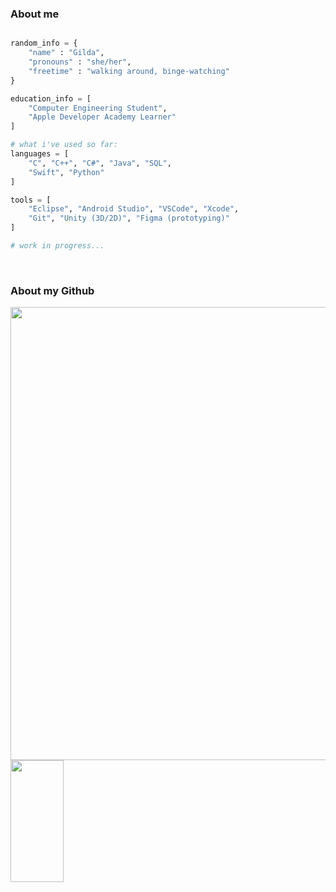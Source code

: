 <h3> About me </h3>

```python

random_info = {
    "name" : "Gilda",
    "pronouns" : "she/her",
    "freetime" : "walking around, binge-watching"
}

education_info = [
    "Computer Engineering Student",
    "Apple Developer Academy Learner"
]

# what i've used so far:
languages = [
    "C", "C++", "C#", "Java", "SQL",
    "Swift", "Python"
]

tools = [
    "Eclipse", "Android Studio", "VSCode", "Xcode",
    "Git", "Unity (3D/2D)", "Figma (prototyping)"
]

# work in progress...

```

</br>          
<p align="left">
    <h3> About my Github </h3>
    <img width="725em" src="https://github-profile-summary-cards.vercel.app/api/cards/profile-details?username=gperretta&theme=github_dark" />
    <img width="41%" height="195px" src="https://github-readme-stats.vercel.app/api/top-langs/?username=gperretta&layout=compact&hide_border=true&title_color=02D9F7FF&text_color=02D9F7FF&bg_color=0d1117" />
</p>
